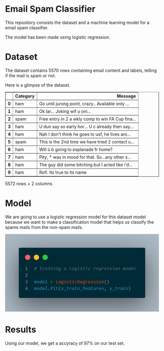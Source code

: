 # Email Spam Classifier
This repository consists the dataset and a machine learning model for a email spam classifier.

The model has been made using logistic regression.

# Dataset 
The dataset contains 5570 rows containing email content and labels, telling if the mail is spam or not.

Here is a glimpse of the dataset.

<div>
<table border="1" class="dataframe">
  <thead>
    <tr style="text-align: right;">
      <th></th>
      <th>Category</th>
      <th>Message</th>
    </tr>
  </thead>
  <tbody>
    <tr>
      <th>0</th>
      <td>ham</td>
      <td>Go until jurong point, crazy.. Available only ...</td>
    </tr>
    <tr>
      <th>1</th>
      <td>ham</td>
      <td>Ok lar... Joking wif u oni...</td>
    </tr>
    <tr>
      <th>2</th>
      <td>spam</td>
      <td>Free entry in 2 a wkly comp to win FA Cup fina...</td>
    </tr>
    <tr>
      <th>3</th>
      <td>ham</td>
      <td>U dun say so early hor... U c already then say...</td>
    </tr>
    <tr>
      <th>4</th>
      <td>ham</td>
      <td>Nah I don't think he goes to usf, he lives aro...</td>
    </tr>
    <tr>
      <th>5</th>
      <td>spam</td>
      <td>This is the 2nd time we have tried 2 contact u...</td>
    </tr>
    <tr>
      <th>6</th>
      <td>ham</td>
      <td>Will ü b going to esplanade fr home?</td>
    </tr>
    <tr>
      <th>7</th>
      <td>ham</td>
      <td>Pity, * was in mood for that. So...any other s...</td>
    </tr>
    <tr>
      <th>8</th>
      <td>ham</td>
      <td>The guy did some bitching but I acted like i'd...</td>
    </tr>
    <tr>
      <th>9</th>
      <td>ham</td>
      <td>Rofl. Its true to its name</td>
    </tr>
  </tbody>
</table>
<p>5572 rows × 2 columns</p>
</div>

# Model

We are going to use a logistic regression model for this dataset model because we want to make a classification model that helps us classify the spams mails from the non-spam mails.

<img src="code.png" alt="Alt text" width="600">

# Results

Using our model, we get a accyracy of 97% on our test set.